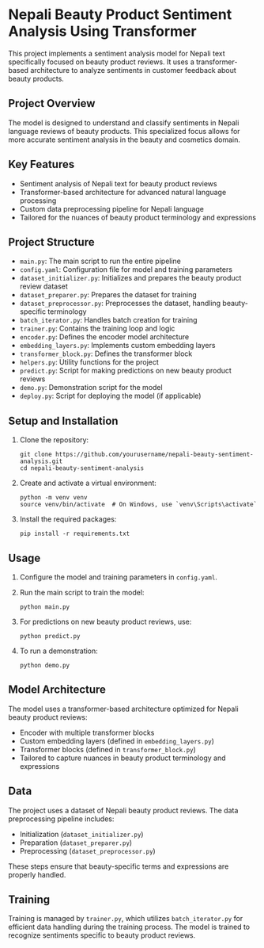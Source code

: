 # Nepali Beauty Product Sentiment Analysis Using Transformer

This project implements a sentiment analysis model for Nepali text specifically focused on beauty product reviews. It uses a transformer-based architecture to analyze sentiments in customer feedback about beauty products.

## Project Overview

The model is designed to understand and classify sentiments in Nepali language reviews of beauty products. This specialized focus allows for more accurate sentiment analysis in the beauty and cosmetics domain.

## Key Features

- Sentiment analysis of Nepali text for beauty product reviews
- Transformer-based architecture for advanced natural language processing
- Custom data preprocessing pipeline for Nepali language
- Tailored for the nuances of beauty product terminology and expressions

## Project Structure

- `main.py`: The main script to run the entire pipeline
- `config.yaml`: Configuration file for model and training parameters
- `dataset_initializer.py`: Initializes and prepares the beauty product review dataset
- `dataset_preparer.py`: Prepares the dataset for training
- `dataset_preprocessor.py`: Preprocesses the dataset, handling beauty-specific terminology
- `batch_iterator.py`: Handles batch creation for training
- `trainer.py`: Contains the training loop and logic
- `encoder.py`: Defines the encoder model architecture
- `embedding_layers.py`: Implements custom embedding layers
- `transformer_block.py`: Defines the transformer block
- `helpers.py`: Utility functions for the project
- `predict.py`: Script for making predictions on new beauty product reviews
- `demo.py`: Demonstration script for the model
- `deploy.py`: Script for deploying the model (if applicable)

## Setup and Installation

1. Clone the repository:

   ```
   git clone https://github.com/yourusername/nepali-beauty-sentiment-analysis.git
   cd nepali-beauty-sentiment-analysis
   ```

2. Create and activate a virtual environment:

   ```
   python -m venv venv
   source venv/bin/activate  # On Windows, use `venv\Scripts\activate`
   ```

3. Install the required packages:
   ```
   pip install -r requirements.txt
   ```

## Usage

1. Configure the model and training parameters in `config.yaml`.

2. Run the main script to train the model:

   ```
   python main.py
   ```

3. For predictions on new beauty product reviews, use:

   ```
   python predict.py
   ```

4. To run a demonstration:
   ```
   python demo.py
   ```

## Model Architecture

The model uses a transformer-based architecture optimized for Nepali beauty product reviews:

- Encoder with multiple transformer blocks
- Custom embedding layers (defined in `embedding_layers.py`)
- Transformer blocks (defined in `transformer_block.py`)
- Tailored to capture nuances in beauty product terminology and expressions

## Data

The project uses a dataset of Nepali beauty product reviews. The data preprocessing pipeline includes:

- Initialization (`dataset_initializer.py`)
- Preparation (`dataset_preparer.py`)
- Preprocessing (`dataset_preprocessor.py`)

These steps ensure that beauty-specific terms and expressions are properly handled.

## Training

Training is managed by `trainer.py`, which utilizes `batch_iterator.py` for efficient data handling during the training process. The model is trained to recognize sentiments specific to beauty product reviews.
